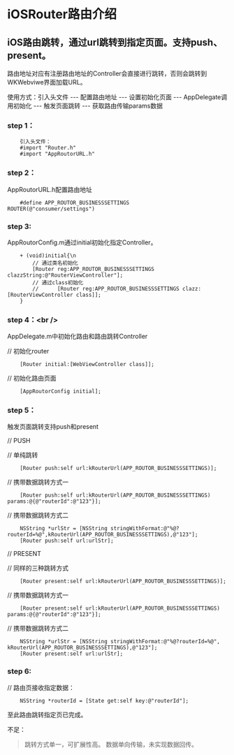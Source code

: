 iOSRouter路由介绍
===================================  

iOS路由跳转，通过url跳转到指定页面。支持push、present。
-----------------------------------  

路由地址对应有注册路由地址的Controller会直接进行跳转，否则会跳转到WKWebviwe界面加载URL。

使用方式：引入头文件 --- 配置路由地址 --- 设置初始化页面 --- AppDelegate调用初始化 --- 触发页面跳转 --- 获取路由传输params数据

###  step 1：

        引入头文件：
        #import "Router.h"
        #import "AppRoutorURL.h"


### step 2：

AppRoutorURL.h配置路由地址

        #define APP_ROUTOR_BUSINESSSETTINGS     ROUTER(@"consumer/settings")

### step 3:

AppRoutorConfig.m通过initial初始化指定Controller。

        + (void)initial{\n
            // 通过类名初始化
            [Router reg:APP_ROUTOR_BUSINESSSETTINGS clazzString:@"RouterViewController"];
            // 通过class初始化
            //      [Router reg:APP_ROUTOR_BUSINESSSETTINGS clazz:[RouterViewController class]];
        }

### step 4：\<br /\>

AppDelegate.m中初始化路由和路由跳转Controller

// 初始化router

        [Router initial:[WebViewController class]];
// 初始化路由页面

        [AppRoutorConfig initial];


### step 5：

触发页面跳转支持push和present

// PUSH 

// 单纯跳转

        [Router push:self url:kRouterUrl(APP_ROUTOR_BUSINESSSETTINGS)];

// 携带数据跳转方式一

        [Router push:self url:kRouterUrl(APP_ROUTOR_BUSINESSSETTINGS) params:@{@"routerId":@"123"}];

// 携带数据跳转方式二

        NSString *urlStr = [NSString stringWithFormat:@"%@?routerId=%@",kRouterUrl(APP_ROUTOR_BUSINESSSETTINGS),@"123"];
        [Router push:self url:urlStr];

// PRESENT

// 同样的三种跳转方式

        [Router present:self url:kRouterUrl(APP_ROUTOR_BUSINESSSETTINGS)];

// 携带数据跳转方式一

        [Router present:self url:kRouterUrl(APP_ROUTOR_BUSINESSSETTINGS) params:@{@"routerId":@"123"}];

// 携带数据跳转方式二

        NSString *urlStr = [NSString stringWithFormat:@"%@?routerId=%@", kRouterUrl(APP_ROUTOR_BUSINESSSETTINGS),@"123"];
        [Router present:self url:urlStr];


### step 6:

// 路由页接收指定数据：

        NSString *routerId = [State get:self key:@"routerId"];

至此路由跳转指定页已完成。

不足：
> 跳转方式单一，可扩展性高。
> 数据单向传输，未实现数据回传。
